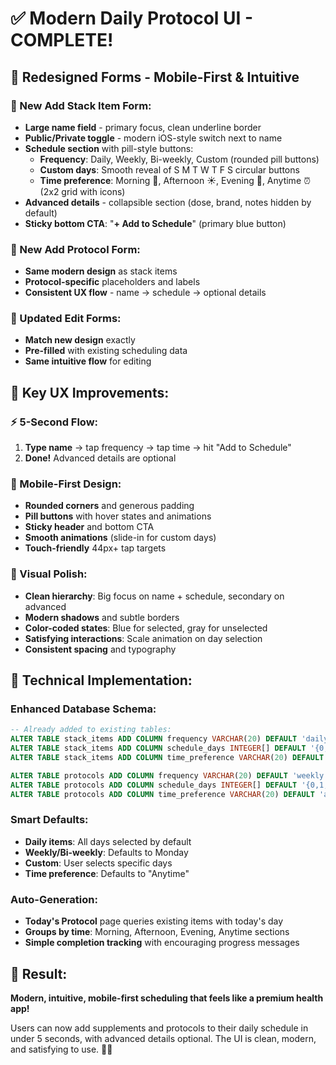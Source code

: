 # ✅ Modern Daily Protocol UI - COMPLETE!

## 🎨 **Redesigned Forms - Mobile-First & Intuitive**

### **🚀 New Add Stack Item Form:**
- **Large name field** - primary focus, clean underline border
- **Public/Private toggle** - modern iOS-style switch next to name
- **Schedule section** with pill-style buttons:
  - **Frequency**: Daily, Weekly, Bi-weekly, Custom (rounded pill buttons)
  - **Custom days**: Smooth reveal of S M T W T F S circular buttons
  - **Time preference**: Morning 🌅, Afternoon ☀️, Evening 🌙, Anytime ⏰ (2x2 grid with icons)
- **Advanced details** - collapsible section (dose, brand, notes hidden by default)
- **Sticky bottom CTA**: "**+ Add to Schedule**" (primary blue button)

### **🚀 New Add Protocol Form:**
- **Same modern design** as stack items
- **Protocol-specific** placeholders and labels
- **Consistent UX flow** - name → schedule → optional details

### **🚀 Updated Edit Forms:**
- **Match new design** exactly
- **Pre-filled** with existing scheduling data
- **Same intuitive flow** for editing

## 🎯 **Key UX Improvements:**

### **⚡ 5-Second Flow:**
1. **Type name** → tap frequency → tap time → hit "Add to Schedule" 
2. **Done!** Advanced details are optional

### **📱 Mobile-First Design:**
- **Rounded corners** and generous padding
- **Pill buttons** with hover states and animations
- **Sticky header** and bottom CTA
- **Smooth animations** (slide-in for custom days)
- **Touch-friendly** 44px+ tap targets

### **🎨 Visual Polish:**
- **Clean hierarchy**: Big focus on name + schedule, secondary on advanced
- **Modern shadows** and subtle borders
- **Color-coded states**: Blue for selected, gray for unselected
- **Satisfying interactions**: Scale animation on day selection
- **Consistent spacing** and typography

## 🔧 **Technical Implementation:**

### **Enhanced Database Schema:**
```sql
-- Already added to existing tables:
ALTER TABLE stack_items ADD COLUMN frequency VARCHAR(20) DEFAULT 'daily';
ALTER TABLE stack_items ADD COLUMN schedule_days INTEGER[] DEFAULT '{0,1,2,3,4,5,6}';
ALTER TABLE stack_items ADD COLUMN time_preference VARCHAR(20) DEFAULT 'anytime';

ALTER TABLE protocols ADD COLUMN frequency VARCHAR(20) DEFAULT 'weekly';
ALTER TABLE protocols ADD COLUMN schedule_days INTEGER[] DEFAULT '{0,1,2,3,4,5,6}';
ALTER TABLE protocols ADD COLUMN time_preference VARCHAR(20) DEFAULT 'anytime';
```

### **Smart Defaults:**
- **Daily items**: All days selected by default
- **Weekly/Bi-weekly**: Defaults to Monday
- **Custom**: User selects specific days
- **Time preference**: Defaults to "Anytime"

### **Auto-Generation:**
- **Today's Protocol** page queries existing items with today's day
- **Groups by time**: Morning, Afternoon, Evening, Anytime sections
- **Simple completion tracking** with encouraging progress messages

## 🎉 **Result:**
**Modern, intuitive, mobile-first scheduling that feels like a premium health app!** 

Users can now add supplements and protocols to their daily schedule in under 5 seconds, with advanced details optional. The UI is clean, modern, and satisfying to use. 📱✨
